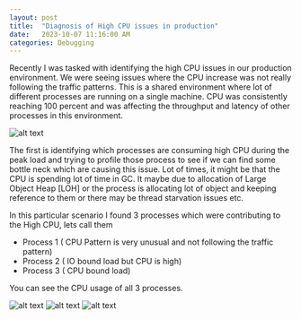 ```yaml
---
layout: post
title:  "Diagnosis of High CPU issues in production"
date:   2023-10-07 11:16:00 AM
categories: Debugging
---
```


[HighCPU]: https://loneshark99.github.io/images/High_CPU.png
[HighCPU_1]: https://loneshark99.github.io/images/Process_1_CPU.png
[HighCPU_2]: https://loneshark99.github.io/images/Process_2_CPU.png
[HighCPU_3]: https://loneshark99.github.io/images/Process_3_CPU.png

Recently I was tasked with identifying the high CPU issues in our production environment. We were seeing issues where the CPU increase was not really following the traffic patterns. This is a shared environment where lot of different processes are running on a single machine. CPU was consistently reaching 100 percent and was affecting the throughput and latency of other processes in this environment.

![alt text][HighCPU]

The first is identifying which processes are consuming high CPU during the peak load and trying to profile those process to see if we can find some bottle neck which are causing this issue. Lot of times, it might be that the CPU is spending lot of time in GC. It maybe due to allocation of Large Object Heap [LOH] or the process is allocating lot of object and keeping reference to them or there may be thread starvation issues etc.

In this particular scenario I found 3 processes which were contributing to the High CPU, lets call them 

 - Process 1  ( CPU Pattern is very unusual and not following the traffic pattern)
 - Process 2  ( IO bound load but CPU is high)
 - Process 3  ( CPU bound load)

 You can see the CPU usage of all 3 processes.

 ![alt text][HighCPU_1]
 ![alt text][HighCPU_2]
 ![alt text][HighCPU_3]

 